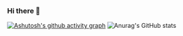 ### Hi there 👋
[![Ashutosh's github activity graph](https://github-readme-activity-graph.cyclic.app/graph?username=z4nq)](https://github.com/ashutosh00710/github-readme-activity-graph)
![Anurag's GitHub stats](https://github-readme-stats.vercel.app/api?username=z4nq&show_icons=true&theme=dark)
